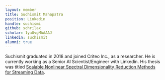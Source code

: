 ```yaml
---
layout: member
title: Suchismit Mahapatra
position: Linkedin 
handle: suchismi
github: schrilax
scholar: 1yaUvgMAAAAJ
linkedin: suchismit
alumni: true
---
```


Suchismit graduated in 2018 and joined Criteo Inc., as a researcher. He is currently working as a Senior AI Scientist/Engineer with Linkedin. His thesis was titled [Scalable Nonlinear Spectral Dimensionality Reduction Methods for Streaming Data](https://search.proquest.com/openview/1048a2832f99a635877cddd52c631bc8/1?pq-origsite=gscholar&cbl=18750&diss=y).
